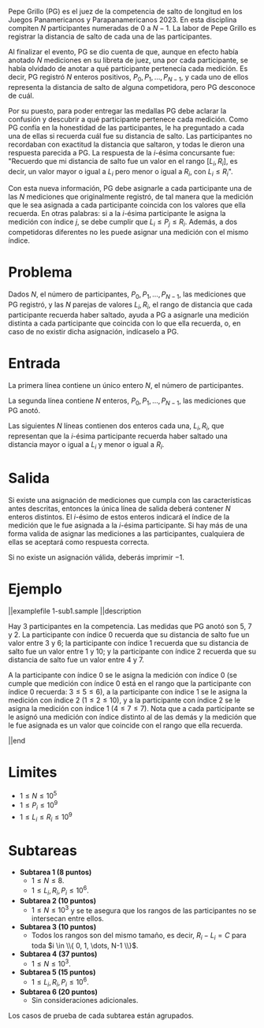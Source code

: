 Pepe Grillo (PG) es el juez de la competencia de salto de longitud en los Juegos Panamericanos y Parapanamericanos 2023. En esta disciplina compiten $N$ participantes numeradas de $0$ a $N - 1$. La labor de Pepe Grillo es registrar la distancia de salto de cada una de las participantes.

Al finalizar el evento, PG se dio cuenta de que, aunque en efecto había anotado $N$ mediciones en su libreta de juez, una por cada participante, se había olvidado de anotar a qué participante pertenecía cada medición. Es decir, PG registró $N$ enteros positivos, $P_0, P_1, \dots, P_{N-1}$, y cada uno de ellos representa la distancia de salto de alguna competidora, pero PG desconoce de cuál.

Por su puesto, para poder entregar las medallas PG debe aclarar la confusión y descubrir a qué participante pertenece cada medición. Como PG confía en la honestidad de las participantes, le ha preguntado a cada una de ellas si recuerda cuál fue su distancia de salto. Las participantes no recordaban con exactitud la distancia que saltaron, y todas le dieron una respuesta parecida a PG. La respuesta de la $i$-ésima concursante fue: "Recuerdo que mi distancia de salto fue un valor en el rango $[L_i, R_i]$, es decir, un valor mayor o igual a $L_i$ pero menor o igual a $R_i$, con $L_i \leq R_i$".

Con esta nueva información, PG debe asignarle a cada participante una de las $N$ mediciones que originalmente registró, de tal manera que la medición que le sea asignada a cada participante coincida con los valores que ella recuerda. En otras palabras: si a la $i$-ésima participante le asigna la medición con índice $j$, se debe cumplir que $L_i \leq P_j \leq R_i$. Además, a dos competidoras diferentes no les puede asignar una medición con el mismo índice.

# Problema

Dados $N$, el número de participantes, $P_0, P_1, \dots, P_{N-1}$, las mediciones que PG registró, y las $N$ parejas de valores $L_i, R_i$, el rango de distancia que cada participante recuerda haber saltado, ayuda a PG a asignarle una medición distinta a cada participante que coincida con lo que ella recuerda, o, en caso de no existir dicha asignación, indícaselo a PG.

# Entrada

La primera línea contiene un único entero $N$, el número de participantes.

La segunda línea contiene $N$ enteros, $P_0, P_1, \dots, P_{N-1}$, las mediciones que PG anotó.

Las siguientes $N$ líneas contienen dos enteros cada una, $L_i, R_i$, que representan que la $i$-ésima participante recuerda haber saltado una distancia mayor o igual a $L_i$ y menor o igual a $R_i$.

# Salida

Si existe una asignación de mediciones que cumpla con las características antes descritas, entonces la única línea de salida deberá contener $N$ enteros distintos. El $i$-ésimo de estos enteros indicará el índice de la medición que le fue asignada a la $i$-ésima participante. Si hay más de una forma valida de asignar las mediciones a las participantes, cualquiera de ellas se aceptará como respuesta correcta.

Si no existe un asignación válida, deberás imprimir $-1$.

# Ejemplo

||examplefile
1-sub1.sample
||description

Hay $3$ participantes en la competencia. Las medidas que PG anotó son $5$, $7$ y $2$. La participante con índice $0$ recuerda que su distancia de salto fue un valor entre $3$ y $6$; la participante con índice $1$ recuerda que su distancia de salto fue un valor entre $1$ y $10$; y la participante con índice $2$ recuerda que su distancia de salto fue un valor entre $4$ y $7$.

A la participante con índice $0$ se le asigna la medición con índice $0$ (se cumple que medición con índice $0$ está en el rango que la participante con índice $0$ recuerda: $3 \leq 5 \leq 6$), a la participante con índice $1$ se le asigna la medición con índice $2$ ($1 \leq 2 \leq 10$), y a la participante con índice $2$ se le asigna la medición con índice 1 ($4 \leq 7 \leq 7$). Nota que a cada participante se le asignó una medición con índice distinto al de las demás y la medición que le fue asignada es un valor que coincide con el rango que ella recuerda.

||end

# Limites

- $1 \leq N \leq 10^5$
- $1 \leq P_i \leq 10^9$
- $1 \leq L_i \leq R_i \leq 10^9$

# Subtareas

- **Subtarea 1 (8 puntos)**
  - $1 \leq N \leq 8$.
  - $1 \leq L_i, R_i, P_i \leq 10^6$.
- **Subtarea 2 (10 puntos)**
  - $1 \leq N \leq 10^3$ y se te asegura que los rangos de las participantes no se intersecan entre ellos.
- **Subtarea 3 (10 puntos)**
  - Todos los rangos son del mismo tamaño, es decir, $R_i - L_i = C$ para toda $i \in \\{ 0, 1, \dots, N-1 \\}$.
- **Subtarea 4 (37 puntos)**
  - $1 \leq N \leq 10^3$.
- **Subtarea 5 (15 puntos)**
  - $1 \leq L_i, R_i, P_i \leq 10^6$.
- **Subtarea 6 (20 puntos)**
  - Sin consideraciones adicionales.

Los casos de prueba de cada subtarea están agrupados.
